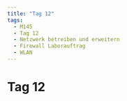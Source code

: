```yaml
---
title: "Tag 12"
tags:
  - M145
  - Tag 12
  - Netzwerk betreiben und erweitern
  - Firewall Laborauftrag
  - WLAN
---
```


# Tag 12
